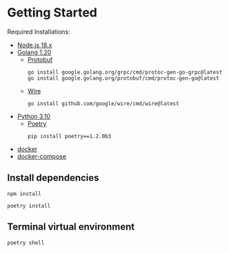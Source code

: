 # Getting Started

Required Installations:

- [Node.js 18.x](https://nodejs.org/en/download/)
- [Golang 1.20](https://golang.google.cn/)
  - [Protobuf](https://grpc.io/docs/languages/go/quickstart/#prerequisites)
    ```shell
    go install google.golang.org/grpc/cmd/protoc-gen-go-grpc@latest
    go install google.golang.org/protobuf/cmd/protoc-gen-go@latest 
    ```
  - [Wire](https://pkg.go.dev/github.com/google/wire)
    ```shell
    go install github.com/google/wire/cmd/wire@latest 
    ```
- [Python 3.10](https://www.python.org/downloads/)
  - [Poetry](https://pypi.org/project/poetry/1.2.0b3/)
    ```shell
    pip install poetry==1.2.0b3
    ```
- [docker](https://www.docker.com/)
- [docker-compose](https://www.docker.com/)


## Install dependencies

```shell
npm install
```

```shell
poetry install
```

## Terminal virtual environment

```shell
poetry shell
```
